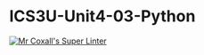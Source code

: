 # ICS3U-Unit4-03-Python

[![Mr Coxall's Super Linter](https://github.com/Feyi-Akomolafe/ICS3U-Unit4-03-Python/workflows/Mr%20Coxall's%20Super%20Linter/badge.svg)](https://github.com/Feyi-Akomolafe/Feyi-Akomolafe/ICS3U-Unit4-03-Python/actions/)

